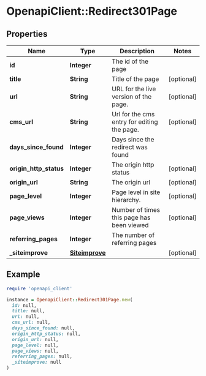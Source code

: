 # OpenapiClient::Redirect301Page

## Properties

| Name | Type | Description | Notes |
| ---- | ---- | ----------- | ----- |
| **id** | **Integer** | The id of the page |  |
| **title** | **String** | Title of the page | [optional] |
| **url** | **String** | URL for the live version of the page. | [optional] |
| **cms_url** | **String** | Url for the cms entry for editing the page. | [optional] |
| **days_since_found** | **Integer** | Days since the redirect was found |  |
| **origin_http_status** | **Integer** | The origin http status | [optional] |
| **origin_url** | **String** | The origin url | [optional] |
| **page_level** | **Integer** | Page level in site hierarchy. | [optional] |
| **page_views** | **Integer** | Number of times this page has been viewed | [optional] |
| **referring_pages** | **Integer** | The number of referring pages |  |
| **_siteimprove** | [**Siteimprove**](Siteimprove.md) |  | [optional] |

## Example

```ruby
require 'openapi_client'

instance = OpenapiClient::Redirect301Page.new(
  id: null,
  title: null,
  url: null,
  cms_url: null,
  days_since_found: null,
  origin_http_status: null,
  origin_url: null,
  page_level: null,
  page_views: null,
  referring_pages: null,
  _siteimprove: null
)
```


